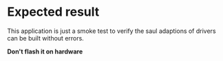 Expected result
===============
This application is just a smoke test to verify the saul adaptions of drivers
can be built without errors.

**Don't flash it on hardware**